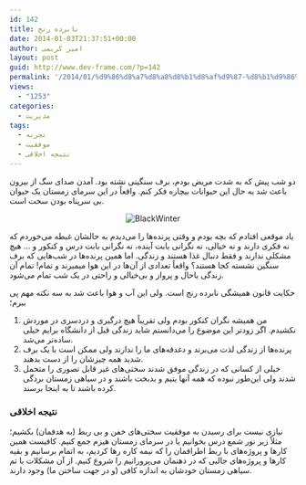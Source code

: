 ```yaml
---
id: 142
title: نابرده رنج
date: 2014-01-03T21:37:51+00:00
author: امیر کریمی
layout: post
guid: http://www.dev-frame.com/?p=142
permalink: '/2014/01/%d9%86%d8%a7%d8%a8%d8%b1%d8%af%d9%87-%d8%b1%d9%86%d8%ac/'
views:
  - "1253"
categories:
  - مدیریت
tags:
  - تجربه
  - موفقیت
  - نتیجه اخلاقی
---
```

دو شب پیش که به شدت مریض بودم، برف سنگینی نشته بود. آمدن صدای سگ از بیرون باعث شد به حال این حیوانات بیچاره فکر کنم. واقعاً در این سرمای زمستان یک حیوان بی سرپناه بودن سخت است.

<p style="text-align: center;">
  <img class="size-medium wp-image-144 aligncenter" alt="BlackWinter" src="/wp-content/uploads/2014/01/BlackWinter-300x213.jpeg" width="300" height="213" srcset="/wp-content/uploads/2014/01/BlackWinter-300x213.jpeg 300w, /wp-content/uploads/2014/01/BlackWinter.jpeg 670w" sizes="(max-width: 300px) 100vw, 300px" />
</p>

یاد موقعی افتادم که بچه بودم و وقتی پرنده‌ها را می‌دیدم به حالشان غبطه می‌خوردم که نه فکری دارند و نه خیالی، نه نگرانی بابت آینده، نه نگرانی بابت درس و کنکور و &#8230; هیچ مشکلی ندارند و فقط دنبال غذا هستند و زندگی. اما همین پرنده‌ها در شب‌هایی که برف سنگین نشسته کجا هستند؟ واقعاً تعدادی از آن‌ها در این هوا میمیرند و تمام! تمام آن زندگی باحال و پرواز و بی‌خیالی و راحتی در یک شب تمام می‌شود.

حکایت قانون همیشگی نابرده رنج است. ولی این آب و هوا باعث شد به سه نکته مهم پی ببرم؛

  1. من همیشه نگران کنکور بودم ولی تقریباً هیچ درگیری و دردسری در موردش نکشیدم. اگر زودتر این موضوع را می‌دانستم شاید زندگی قبل از دانشگاه برایم خیلی ساده‌تر می‌شد.
  2. پرنده‌ها از زندگی لذت می‌برند و دغدقه‌های ما را ندارند ولی ممکن است با یک برف شدید همه چیزشان را از دست بدهند.
  3. خیلی از کسانی که در زندگی موفق شدند سختی‌های غیر قابل تصوری را متحمل شدند ولی این‌طور نبوده که همه آنها یتیم و بدبخت باشند و در سیاهی زمستان بردگی کرده باشند تا به اینجا برسند.

### نتیجه اخلاقی

نیازی نیست برای رسیدن به موفقیت سختی‌های خفن و بی ربط (به هدفمان) بکشیم؛ مثلاً زیر نور شمع درس بخوانیم یا در سرمای زمستان هیزم جمع کنیم. کافیست همین کارها و پروژه‌های با ربط اطرافمان را که نیمه کاره رها کردیم، به اتمام برسانیم و بقیه کارها و پروژه‌های جالبی که در ذهنمان می‌پرورانیم را شروع کنیم. از آن مشکلات با تم سیاهی زمستان خودشان به اندازه کافی (و در جهت ساختن ما) وجود دارند.